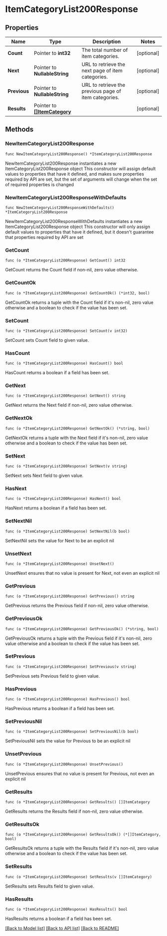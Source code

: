 # ItemCategoryList200Response

## Properties

Name | Type | Description | Notes
------------ | ------------- | ------------- | -------------
**Count** | Pointer to **int32** | The total number of item categories. | [optional] 
**Next** | Pointer to **NullableString** | URL to retrieve the next page of item categories. | [optional] 
**Previous** | Pointer to **NullableString** | URL to retrieve the previous page of item categories. | [optional] 
**Results** | Pointer to [**[]ItemCategory**](ItemCategory.md) |  | [optional] 

## Methods

### NewItemCategoryList200Response

`func NewItemCategoryList200Response() *ItemCategoryList200Response`

NewItemCategoryList200Response instantiates a new ItemCategoryList200Response object
This constructor will assign default values to properties that have it defined,
and makes sure properties required by API are set, but the set of arguments
will change when the set of required properties is changed

### NewItemCategoryList200ResponseWithDefaults

`func NewItemCategoryList200ResponseWithDefaults() *ItemCategoryList200Response`

NewItemCategoryList200ResponseWithDefaults instantiates a new ItemCategoryList200Response object
This constructor will only assign default values to properties that have it defined,
but it doesn't guarantee that properties required by API are set

### GetCount

`func (o *ItemCategoryList200Response) GetCount() int32`

GetCount returns the Count field if non-nil, zero value otherwise.

### GetCountOk

`func (o *ItemCategoryList200Response) GetCountOk() (*int32, bool)`

GetCountOk returns a tuple with the Count field if it's non-nil, zero value otherwise
and a boolean to check if the value has been set.

### SetCount

`func (o *ItemCategoryList200Response) SetCount(v int32)`

SetCount sets Count field to given value.

### HasCount

`func (o *ItemCategoryList200Response) HasCount() bool`

HasCount returns a boolean if a field has been set.

### GetNext

`func (o *ItemCategoryList200Response) GetNext() string`

GetNext returns the Next field if non-nil, zero value otherwise.

### GetNextOk

`func (o *ItemCategoryList200Response) GetNextOk() (*string, bool)`

GetNextOk returns a tuple with the Next field if it's non-nil, zero value otherwise
and a boolean to check if the value has been set.

### SetNext

`func (o *ItemCategoryList200Response) SetNext(v string)`

SetNext sets Next field to given value.

### HasNext

`func (o *ItemCategoryList200Response) HasNext() bool`

HasNext returns a boolean if a field has been set.

### SetNextNil

`func (o *ItemCategoryList200Response) SetNextNil(b bool)`

 SetNextNil sets the value for Next to be an explicit nil

### UnsetNext
`func (o *ItemCategoryList200Response) UnsetNext()`

UnsetNext ensures that no value is present for Next, not even an explicit nil
### GetPrevious

`func (o *ItemCategoryList200Response) GetPrevious() string`

GetPrevious returns the Previous field if non-nil, zero value otherwise.

### GetPreviousOk

`func (o *ItemCategoryList200Response) GetPreviousOk() (*string, bool)`

GetPreviousOk returns a tuple with the Previous field if it's non-nil, zero value otherwise
and a boolean to check if the value has been set.

### SetPrevious

`func (o *ItemCategoryList200Response) SetPrevious(v string)`

SetPrevious sets Previous field to given value.

### HasPrevious

`func (o *ItemCategoryList200Response) HasPrevious() bool`

HasPrevious returns a boolean if a field has been set.

### SetPreviousNil

`func (o *ItemCategoryList200Response) SetPreviousNil(b bool)`

 SetPreviousNil sets the value for Previous to be an explicit nil

### UnsetPrevious
`func (o *ItemCategoryList200Response) UnsetPrevious()`

UnsetPrevious ensures that no value is present for Previous, not even an explicit nil
### GetResults

`func (o *ItemCategoryList200Response) GetResults() []ItemCategory`

GetResults returns the Results field if non-nil, zero value otherwise.

### GetResultsOk

`func (o *ItemCategoryList200Response) GetResultsOk() (*[]ItemCategory, bool)`

GetResultsOk returns a tuple with the Results field if it's non-nil, zero value otherwise
and a boolean to check if the value has been set.

### SetResults

`func (o *ItemCategoryList200Response) SetResults(v []ItemCategory)`

SetResults sets Results field to given value.

### HasResults

`func (o *ItemCategoryList200Response) HasResults() bool`

HasResults returns a boolean if a field has been set.


[[Back to Model list]](../README.md#documentation-for-models) [[Back to API list]](../README.md#documentation-for-api-endpoints) [[Back to README]](../README.md)


